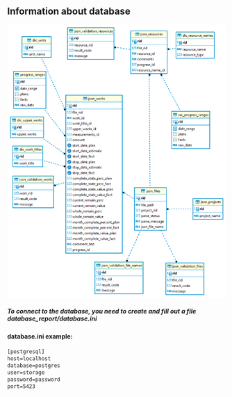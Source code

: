 ## Information about database


![ER Diagram](/images/postgrespublic.png)


##### To connect to the database, you need to create and fill out a file database_report/database.ini

####  database.ini example:
 ```
[postgresql]
host=localhost
database=postgres
user=storage
password=password
port=5423
```
